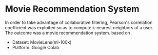 # Movie Recommendation System
In order to take advantage of collaborative filtering, Pearson's correlation coefficient was exploited so as to compute k-nearest neighbors of a user. The outcome was a movie recommendation system. based on .

-  Dataset: MovieLens(ml-100k)
-  Platform: Google Colab
